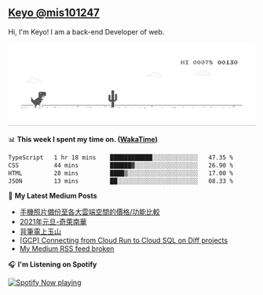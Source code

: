 ## [Keyo @mis101247](https://github.com/mis101247/mis101247.github.io)

Hi, I'm Keyo! I am a back-end Developer of web. 


![image](https://github.com/mis101247/mis101247/blob/master/dino.gif)

📊 **This week I spent my time on. ([WakaTime](https://wakatime.com/@66242878-3a41-446c-852d-cafde411a834))**
<!--START_SECTION:waka-->
```text
TypeScript   1 hr 18 mins    ████████████░░░░░░░░░░░░░   47.35 % 
CSS          44 mins         ██████▓░░░░░░░░░░░░░░░░░░   26.90 % 
HTML         28 mins         ████▒░░░░░░░░░░░░░░░░░░░░   17.00 % 
JSON         13 mins         ██░░░░░░░░░░░░░░░░░░░░░░░   08.33 % 
```
<!--END_SECTION:waka-->

📕 **My Latest Medium Posts**

<!-- BLOG-POST-LIST:START -->
- [手機照片備份至各大雲端空間的價格/功能比較](https://medium.com/mis101247/%E6%89%8B%E6%A9%9F%E7%85%A7%E7%89%87%E5%82%99%E4%BB%BD%E8%87%B3%E5%90%84%E5%A4%A7%E9%9B%B2%E7%AB%AF%E7%A9%BA%E9%96%93%E7%9A%84%E5%83%B9%E6%A0%BC-%E5%8A%9F%E8%83%BD%E6%AF%94%E8%BC%83-afb645455b6b?source=rss-1d2d8876197b------2)
- [2021年元旦-奇萊南華](https://medium.com/mis101247/2021%E5%B9%B4%E5%85%83%E6%97%A6-%E5%A5%87%E8%90%8A%E5%8D%97%E8%8F%AF-6168f2d92ef3?source=rss-1d2d8876197b------2)
- [背筆電上玉山](https://medium.com/mis101247/%E8%83%8C%E7%AD%86%E9%9B%BB%E4%B8%8A%E7%8E%89%E5%B1%B1-94f2d99f2e2b?source=rss-1d2d8876197b------2)
- [[GCP] Connecting from Cloud Run to Cloud SQL on Diff projects](https://medium.com/mis101247/gcp-connecting-from-cloud-run-to-cloud-sql-on-diff-projects-c0919bd5bd7f?source=rss-1d2d8876197b------2)
- [My Medium RSS feed broken](https://medium.com/mis101247/my-medium-rss-feed-broken-9061e73ac2b7?source=rss-1d2d8876197b------2)
<!-- BLOG-POST-LIST:END -->

🎧 **I'm Listening on Spotify**

[<img src="https://spotify-now-playing-nu.vercel.app/api/spotify-playing" alt="Spotify Now playing" width="50%" />](https://open.spotify.com/user/21dqdh3gswmbyofjbihypdqba)
